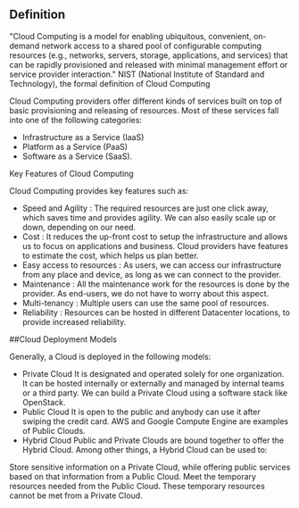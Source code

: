 ## Definition

"Cloud Computing is a model for enabling ubiquitous, convenient, on-demand network access to a shared pool of configurable computing resources (e.g., networks, servers, storage, applications, and services) that can be rapidly provisioned and released with minimal management effort or service provider interaction."
NIST (National Institute of Standard and Technology), the formal definition of Cloud Computing

Cloud Computing providers offer different kinds of services built on top of basic provisioning and releasing of resources. Most of these services fall into one of the following categories: 

- Infrastructure as a Service (IaaS)
- Platform as a Service (PaaS)
- Software as a Service (SaaS).

Key Features of Cloud Computing

Cloud Computing provides key features such as:

- Speed and Agility :
  The required resources are just one click away, which saves time and provides agility. We can also easily scale up or down, depending on our need.
- Cost :
  It reduces the up-front cost to setup the infrastructure and allows us to focus on applications and business. Cloud providers have features to estimate the cost, which helps us plan better.
- Easy access to resources :
  As users, we can access our infrastructure from any place and device, as long as we can connect to the provider.
- Maintenance :
  All the maintenance work for the resources is done by the provider. As end-users, we do not have to worry about this aspect.
- Multi-tenancy :
  Multiple users can use the same pool of resources.
- Reliability :
  Resources can be hosted in different Datacenter locations, to provide increased reliability.

##Cloud Deployment Models

Generally, a Cloud is deployed in the following models: 

- Private Cloud
  It is designated and operated solely for one organization. It can be hosted internally or externally and managed by internal teams or a third party. We can build a Private Cloud using a software stack like OpenStack.
- Public Cloud
  It is open to the public and anybody can use it after swiping the credit card. AWS and Google Compute Engine are examples of Public Clouds.
- Hybrid Cloud
  Public and Private Clouds are bound together to offer the Hybrid Cloud. Among other things, a Hybrid Cloud can be used to:

Store sensitive information on a Private Cloud, while offering public services based on that information from a Public Cloud.
Meet the temporary resources needed from the Public Cloud. These temporary resources cannot be met from a Private Cloud.
